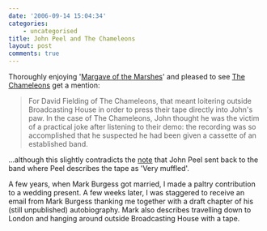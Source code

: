 ```yaml
---
date: '2006-09-14 15:04:34'
categories:
    - uncategorised
title: John Peel and The Chameleons
layout: post
comments: true
---
```

Thoroughly enjoying '[Margave of the
Marshes](http://www.nbrightside.com/blog/2006/09/07/margrave-of-the-marshes/)'
and pleased to see [The
Chameleons](http://www.nbrightside.com/blog/2006/01/10/in-praise-of-mark-burgess/)
get a mention:

> For David Fielding of The Chameleons, that meant loitering outside
> Broadcasting House in order to press their tape directly into John's
> paw.
> In the case of The Chameleons, John thought he was the victim of a
> practical joke after listening to their demo: the recording was so
> accomplished that he suspected he had been given a cassette of an
> established band.

...although this slightly contradicts the
[note](http://www.thechameleons.com/press/index.php?type=Photos&PhotoID=1)
that John Peel sent back to the band where Peel describes the tape as
'Very muffled'.

A few years, when Mark Burgess got married, I made a paltry contribution
to a wedding present. A few weeks later, I was staggered to receive an
email from Mark Burgess thanking me together with a draft chapter of his
(still unpublished) autobiography. Mark also describes travelling down
to London and hanging around outside Broadcasting House with a tape.
